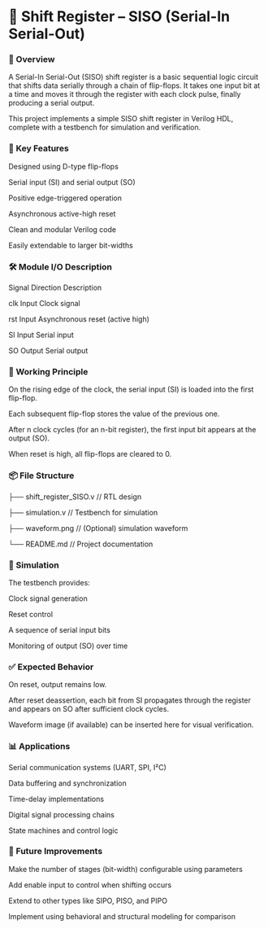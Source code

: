 # 🔁 Shift Register – SISO (Serial-In Serial-Out)

### 📘 Overview

A Serial-In Serial-Out (SISO) shift register is a basic sequential logic circuit that shifts data serially through a chain of flip-flops. It takes one input bit at a time and moves it through the register with each clock pulse, finally producing a serial output.

This project implements a simple SISO shift register in Verilog HDL, complete with a testbench for simulation and verification.

### 🧠 Key Features

Designed using D-type flip-flops

Serial input (SI) and serial output (SO)

Positive edge-triggered operation

Asynchronous active-high reset

Clean and modular Verilog code

Easily extendable to larger bit-widths

### 🛠️ Module I/O Description

Signal	Direction	Description

clk	Input	Clock signal

rst	Input	Asynchronous reset (active high)

SI	Input	Serial input

SO	Output	Serial output

### 🔧 Working Principle

On the rising edge of the clock, the serial input (SI) is loaded into the first flip-flop.

Each subsequent flip-flop stores the value of the previous one.

After n clock cycles (for an n-bit register), the first input bit appears at the output (SO).

When reset is high, all flip-flops are cleared to 0.

### 📦 File Structure

├── shift_register_SISO.v       // RTL design

├── simulation.v    // Testbench for simulation

├── waveform.png                // (Optional) simulation waveform

└── README.md                   // Project documentation

### 🧪 Simulation

The testbench provides:

Clock signal generation

Reset control

A sequence of serial input bits

Monitoring of output (SO) over time

### ✅ Expected Behavior

On reset, output remains low.

After reset deassertion, each bit from SI propagates through the register and appears on SO after sufficient clock cycles.

Waveform image (if available) can be inserted here for visual verification.

### 📊 Applications

Serial communication systems (UART, SPI, I²C)

Data buffering and synchronization

Time-delay implementations

Digital signal processing chains

State machines and control logic

### 🚀 Future Improvements

Make the number of stages (bit-width) configurable using parameters

Add enable input to control when shifting occurs

Extend to other types like SIPO, PISO, and PIPO

Implement using behavioral and structural modeling for comparison




